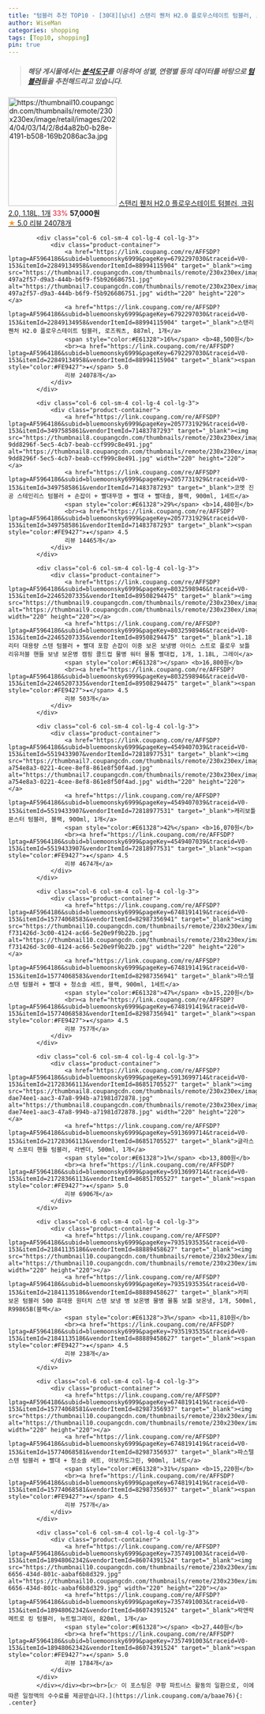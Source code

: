 ```yaml
---
title: "텀블러 추천 TOP10 - [30대][남녀] 스탠리 퀜처 H2.0 플로우스테이트 텀블러, 크림 2.0, 1.18L, 1개"
author: WiseMan
categories: shopping
tags: [Top10, shopping]
pin: true
---
```


> ##### 해당 게시물에서는 [**분석도구**](https://itemscout.io/)를 이용하여 **성별**, **연령별** 등의 데이터를 바탕으로 [**텀블러**](https://link.coupang.com/a/baae76)들을 추천해드리고 있습니다.
<div class="container"><div class="row">
            <div class="col-6 col-sm-4 col-lg-4 col-lg-3">
                <div class="product-container">
                    <a href="https://link.coupang.com/re/AFFSDP?lptag=AF5964186&subid=bluemoonsky6999&pageKey=6792297030&traceid=V0-153&itemId=23109719793&vendorItemId=89360447838" target="_blank"><img src="https://thumbnail10.coupangcdn.com/thumbnails/remote/230x230ex/image/retail/images/2024/04/03/14/2/8d4a82b0-b28e-4191-b508-169b2086ac3a.jpg" alt="https://thumbnail10.coupangcdn.com/thumbnails/remote/230x230ex/image/retail/images/2024/04/03/14/2/8d4a82b0-b28e-4191-b508-169b2086ac3a.jpg" width="220" height="220"></a>
                    <a href="https://link.coupang.com/re/AFFSDP?lptag=AF5964186&subid=bluemoonsky6999&pageKey=6792297030&traceid=V0-153&itemId=23109719793&vendorItemId=89360447838" target="_blank">스탠리 퀜처 H2.0 플로우스테이트 텀블러, 크림 2.0, 1.18L, 1개</a>
                    <span style="color:#E61328">33%</span> <b>57,000원</b>
                    <br><a href="https://link.coupang.com/re/AFFSDP?lptag=AF5964186&subid=bluemoonsky6999&pageKey=6792297030&traceid=V0-153&itemId=23109719793&vendorItemId=89360447838" target="_blank"><span style="color:#FE9427">★</span> 5.0
                    리뷰 24078개</a>
                </div>
            </div>
            
            <div class="col-6 col-sm-4 col-lg-4 col-lg-3">
                <div class="product-container">
                    <a href="https://link.coupang.com/re/AFFSDP?lptag=AF5964186&subid=bluemoonsky6999&pageKey=6792297030&traceid=V0-153&itemId=22849134958&vendorItemId=88994115904" target="_blank"><img src="https://thumbnail7.coupangcdn.com/thumbnails/remote/230x230ex/image/retail/images/1583458208553938-497a2f57-d9a3-444b-b6f9-f5b926686751.jpg" alt="https://thumbnail7.coupangcdn.com/thumbnails/remote/230x230ex/image/retail/images/1583458208553938-497a2f57-d9a3-444b-b6f9-f5b926686751.jpg" width="220" height="220"></a>
                    <a href="https://link.coupang.com/re/AFFSDP?lptag=AF5964186&subid=bluemoonsky6999&pageKey=6792297030&traceid=V0-153&itemId=22849134958&vendorItemId=88994115904" target="_blank">스탠리 퀜처 H2.0 플로우스테이트 텀블러, 로즈쿼츠, 887ml, 1개</a>
                    <span style="color:#E61328">16%</span> <b>48,500원</b>
                    <br><a href="https://link.coupang.com/re/AFFSDP?lptag=AF5964186&subid=bluemoonsky6999&pageKey=6792297030&traceid=V0-153&itemId=22849134958&vendorItemId=88994115904" target="_blank"><span style="color:#FE9427">★</span> 5.0
                    리뷰 24078개</a>
                </div>
            </div>
            
            <div class="col-6 col-sm-4 col-lg-4 col-lg-3">
                <div class="product-container">
                    <a href="https://link.coupang.com/re/AFFSDP?lptag=AF5964186&subid=bluemoonsky6999&pageKey=2057731929&traceid=V0-153&itemId=3497585861&vendorItemId=71483787293" target="_blank"><img src="https://thumbnail8.coupangcdn.com/thumbnails/remote/230x230ex/image/retail/images/969851670359436-9dd8296f-5ec5-4cb7-beab-ccf999c8e491.jpg" alt="https://thumbnail8.coupangcdn.com/thumbnails/remote/230x230ex/image/retail/images/969851670359436-9dd8296f-5ec5-4cb7-beab-ccf999c8e491.jpg" width="220" height="220"></a>
                    <a href="https://link.coupang.com/re/AFFSDP?lptag=AF5964186&subid=bluemoonsky6999&pageKey=2057731929&traceid=V0-153&itemId=3497585861&vendorItemId=71483787293" target="_blank">코멧 진공 스테인리스 텀블러 + 손잡이 + 빨대뚜껑 + 빨대 + 빨대솔, 블랙, 900ml, 1세트</a>
                    <span style="color:#E61328">29%</span> <b>14,480원</b>
                    <br><a href="https://link.coupang.com/re/AFFSDP?lptag=AF5964186&subid=bluemoonsky6999&pageKey=2057731929&traceid=V0-153&itemId=3497585861&vendorItemId=71483787293" target="_blank"><span style="color:#FE9427">★</span> 4.5
                    리뷰 14465개</a>
                </div>
            </div>
            
            <div class="col-6 col-sm-4 col-lg-4 col-lg-3">
                <div class="product-container">
                    <a href="https://link.coupang.com/re/AFFSDP?lptag=AF5964186&subid=bluemoonsky6999&pageKey=8032598946&traceid=V0-153&itemId=22465207335&vendorItemId=89508294475" target="_blank"><img src="https://thumbnail9.coupangcdn.com/thumbnails/remote/230x230ex/image/vendor_inventory/e663/097a9dec30424eb087b1230358736601794b57b2c019aa24e77826a2ba77.jpg" alt="https://thumbnail9.coupangcdn.com/thumbnails/remote/230x230ex/image/vendor_inventory/e663/097a9dec30424eb087b1230358736601794b57b2c019aa24e77826a2ba77.jpg" width="220" height="220"></a>
                    <a href="https://link.coupang.com/re/AFFSDP?lptag=AF5964186&subid=bluemoonsky6999&pageKey=8032598946&traceid=V0-153&itemId=22465207335&vendorItemId=89508294475" target="_blank">1.18리터 대용량 스텐 텀블러 + 빨대 포함 손잡이 이중 보온 보냉병 아이스 스트로 플로우 보틀 리유저블 핸들 보냉 보온병 캠핑 콜드컵 물병 워터 물통 빨대컵, 1개, 1.18L, 그레이</a>
                    <span style="color:#E61328"></span> <b>16,800원</b>
                    <br><a href="https://link.coupang.com/re/AFFSDP?lptag=AF5964186&subid=bluemoonsky6999&pageKey=8032598946&traceid=V0-153&itemId=22465207335&vendorItemId=89508294475" target="_blank"><span style="color:#FE9427">★</span> 4.5
                    리뷰 503개</a>
                </div>
            </div>
            
            <div class="col-6 col-sm-4 col-lg-4 col-lg-3">
                <div class="product-container">
                    <a href="https://link.coupang.com/re/AFFSDP?lptag=AF5964186&subid=bluemoonsky6999&pageKey=4549407039&traceid=V0-153&itemId=5519433907&vendorItemId=72818977531" target="_blank"><img src="https://thumbnail7.coupangcdn.com/thumbnails/remote/230x230ex/image/retail/images/1402669165743335-a754e8a3-0221-4cee-8ef8-861e8f50f4ad.jpg" alt="https://thumbnail7.coupangcdn.com/thumbnails/remote/230x230ex/image/retail/images/1402669165743335-a754e8a3-0221-4cee-8ef8-861e8f50f4ad.jpg" width="220" height="220"></a>
                    <a href="https://link.coupang.com/re/AFFSDP?lptag=AF5964186&subid=bluemoonsky6999&pageKey=4549407039&traceid=V0-153&itemId=5519433907&vendorItemId=72818977531" target="_blank">캐리보틀 몬스터 텀블러, 블랙, 900ml, 1개</a>
                    <span style="color:#E61328">42%</span> <b>16,070원</b>
                    <br><a href="https://link.coupang.com/re/AFFSDP?lptag=AF5964186&subid=bluemoonsky6999&pageKey=4549407039&traceid=V0-153&itemId=5519433907&vendorItemId=72818977531" target="_blank"><span style="color:#FE9427">★</span> 4.5
                    리뷰 4674개</a>
                </div>
            </div>
            
            <div class="col-6 col-sm-4 col-lg-4 col-lg-3">
                <div class="product-container">
                    <a href="https://link.coupang.com/re/AFFSDP?lptag=AF5964186&subid=bluemoonsky6999&pageKey=6748191419&traceid=V0-153&itemId=15774068583&vendorItemId=82987356941" target="_blank"><img src="https://thumbnail10.coupangcdn.com/thumbnails/remote/230x230ex/image/retail/images/5997052661579721-f731426d-3c00-4124-ac66-5e20e9f9b22b.jpg" alt="https://thumbnail10.coupangcdn.com/thumbnails/remote/230x230ex/image/retail/images/5997052661579721-f731426d-3c00-4124-ac66-5e20e9f9b22b.jpg" width="220" height="220"></a>
                    <a href="https://link.coupang.com/re/AFFSDP?lptag=AF5964186&subid=bluemoonsky6999&pageKey=6748191419&traceid=V0-153&itemId=15774068583&vendorItemId=82987356941" target="_blank">파스텔 스텐 텀블러 + 빨대 + 청소솔 세트, 블랙, 900ml, 1세트</a>
                    <span style="color:#E61328">47%</span> <b>15,220원</b>
                    <br><a href="https://link.coupang.com/re/AFFSDP?lptag=AF5964186&subid=bluemoonsky6999&pageKey=6748191419&traceid=V0-153&itemId=15774068583&vendorItemId=82987356941" target="_blank"><span style="color:#FE9427">★</span> 4.5
                    리뷰 757개</a>
                </div>
            </div>
            
            <div class="col-6 col-sm-4 col-lg-4 col-lg-3">
                <div class="product-container">
                    <a href="https://link.coupang.com/re/AFFSDP?lptag=AF5964186&subid=bluemoonsky6999&pageKey=5913699714&traceid=V0-153&itemId=21728366113&vendorItemId=86851705527" target="_blank"><img src="https://thumbnail8.coupangcdn.com/thumbnails/remote/230x230ex/image/retail/images/1108007282129077-dae74ee1-aac3-47a8-994b-a71981d72878.jpg" alt="https://thumbnail8.coupangcdn.com/thumbnails/remote/230x230ex/image/retail/images/1108007282129077-dae74ee1-aac3-47a8-994b-a71981d72878.jpg" width="220" height="220"></a>
                    <a href="https://link.coupang.com/re/AFFSDP?lptag=AF5964186&subid=bluemoonsky6999&pageKey=5913699714&traceid=V0-153&itemId=21728366113&vendorItemId=86851705527" target="_blank">글라스락 스포티 핸들 텀블러, 라벤더, 500ml, 1개</a>
                    <span style="color:#E61328">1%</span> <b>13,800원</b>
                    <br><a href="https://link.coupang.com/re/AFFSDP?lptag=AF5964186&subid=bluemoonsky6999&pageKey=5913699714&traceid=V0-153&itemId=21728366113&vendorItemId=86851705527" target="_blank"><span style="color:#FE9427">★</span> 5.0
                    리뷰 6906개</a>
                </div>
            </div>
            
            <div class="col-6 col-sm-4 col-lg-4 col-lg-3">
                <div class="product-container">
                    <a href="https://link.coupang.com/re/AFFSDP?lptag=AF5964186&subid=bluemoonsky6999&pageKey=7935193535&traceid=V0-153&itemId=21841135186&vendorItemId=88889458627" target="_blank"><img src="https://thumbnail10.coupangcdn.com/thumbnails/remote/230x230ex/image/vendor_inventory/2189/5cc03b25bae1d9ec578ba3ce441e24133fdc97ee85854f48a1d17d4f1f29.jpg" alt="https://thumbnail10.coupangcdn.com/thumbnails/remote/230x230ex/image/vendor_inventory/2189/5cc03b25bae1d9ec578ba3ce441e24133fdc97ee85854f48a1d17d4f1f29.jpg" width="220" height="220"></a>
                    <a href="https://link.coupang.com/re/AFFSDP?lptag=AF5964186&subid=bluemoonsky6999&pageKey=7935193535&traceid=V0-153&itemId=21841135186&vendorItemId=88889458627" target="_blank">커피 보온 텀블러 500 휴대용 원터치 스텐 보냉 병 보온병 물병 물통 보틀 보온냉, 1개, 500ml, R99865B(블랙</a>
                    <span style="color:#E61328">3%</span> <b>11,810원</b>
                    <br><a href="https://link.coupang.com/re/AFFSDP?lptag=AF5964186&subid=bluemoonsky6999&pageKey=7935193535&traceid=V0-153&itemId=21841135186&vendorItemId=88889458627" target="_blank"><span style="color:#FE9427">★</span> 4.5
                    리뷰 238개</a>
                </div>
            </div>
            
            <div class="col-6 col-sm-4 col-lg-4 col-lg-3">
                <div class="product-container">
                    <a href="https://link.coupang.com/re/AFFSDP?lptag=AF5964186&subid=bluemoonsky6999&pageKey=6748191419&traceid=V0-153&itemId=15774068581&vendorItemId=82987356937" target="_blank"><img src="https://thumbnail10.coupangcdn.com/thumbnails/remote/230x230ex/image/rs_quotation_api/u2iqgkax/a780068f09c9448aa54f9f31b3a30f01.jpg" alt="https://thumbnail10.coupangcdn.com/thumbnails/remote/230x230ex/image/rs_quotation_api/u2iqgkax/a780068f09c9448aa54f9f31b3a30f01.jpg" width="220" height="220"></a>
                    <a href="https://link.coupang.com/re/AFFSDP?lptag=AF5964186&subid=bluemoonsky6999&pageKey=6748191419&traceid=V0-153&itemId=15774068581&vendorItemId=82987356937" target="_blank">파스텔 스텐 텀블러 + 빨대 + 청소솔 세트, 아보카도그린, 900ml, 1세트</a>
                    <span style="color:#E61328">31%</span> <b>15,220원</b>
                    <br><a href="https://link.coupang.com/re/AFFSDP?lptag=AF5964186&subid=bluemoonsky6999&pageKey=6748191419&traceid=V0-153&itemId=15774068581&vendorItemId=82987356937" target="_blank"><span style="color:#FE9427">★</span> 4.5
                    리뷰 757개</a>
                </div>
            </div>
            
            <div class="col-6 col-sm-4 col-lg-4 col-lg-3">
                <div class="product-container">
                    <a href="https://link.coupang.com/re/AFFSDP?lptag=AF5964186&subid=bluemoonsky6999&pageKey=7357491003&traceid=V0-153&itemId=18948062342&vendorItemId=86074391524" target="_blank"><img src="https://thumbnail10.coupangcdn.com/thumbnails/remote/230x230ex/image/retail/images/2023/05/24/18/9/93d751ef-6656-434d-801c-aabaf6b8d329.jpg" alt="https://thumbnail10.coupangcdn.com/thumbnails/remote/230x230ex/image/retail/images/2023/05/24/18/9/93d751ef-6656-434d-801c-aabaf6b8d329.jpg" width="220" height="220"></a>
                    <a href="https://link.coupang.com/re/AFFSDP?lptag=AF5964186&subid=bluemoonsky6999&pageKey=7357491003&traceid=V0-153&itemId=18948062342&vendorItemId=86074391524" target="_blank">락앤락 메트로 킹 텀블러, 뉴트럴그레이, 820ml, 1개</a>
                    <span style="color:#E61328"></span> <b>27,440원</b>
                    <br><a href="https://link.coupang.com/re/AFFSDP?lptag=AF5964186&subid=bluemoonsky6999&pageKey=7357491003&traceid=V0-153&itemId=18948062342&vendorItemId=86074391524" target="_blank"><span style="color:#FE9427">★</span> 5.0
                    리뷰 1784개</a>
                </div>
            </div>
            </div></div><br><br>[👉 이 포스팅은 쿠팡 파트너스 활동의 일환으로, 이에 따른 일정액의 수수료를 제공받습니다.](https://link.coupang.com/a/baae76){: .center}